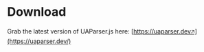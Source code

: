 # Download

Grab the latest version of UAParser.js here: [https://uaparser.dev🡥](https://uaparser.dev/)
